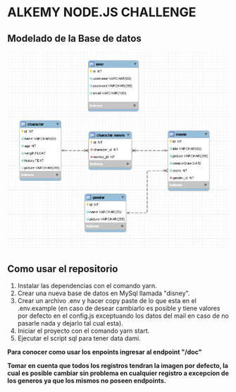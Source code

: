 # ALKEMY NODE.JS CHALLENGE

## Modelado de la Base de datos

![](modelo-entidad-relacion.png)

## Como usar el repositorio

1. Instalar las dependencias con el comando yarn.
2. Crear una nueva base de datos en MySql llamada "disney".
3. Crear un archivo .env y hacer copy paste de lo que esta en el .env.example (en caso de desear cambiarlo es posible y tiene valores por defecto en el config.js exceptuando los datos del mail en caso de no pasarle nada y dejarlo tal cual esta).
4. Iniciar el proyecto con el comando yarn start.
5. Ejecutar el script sql para tener data dami.

**Para conocer como usar los enpoints ingresar al endpoint "/doc"**

**Tomar en cuenta que todos los registros tendran la imagen por defecto, la cual es posible cambiar sin problema
en cualquier registro a excepcion de los generos ya que los mismos no poseen endpoints.**
